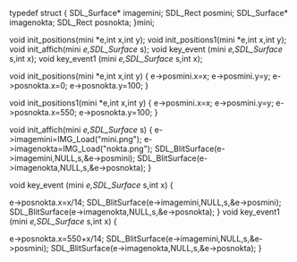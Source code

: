 

typedef struct
{
SDL_Surface* imagemini;
SDL_Rect posmini;
SDL_Surface* imagenokta;
SDL_Rect posnokta;
}mini;



void init_positions(mini *e,int x,int y);
void init_positions1(mini *e,int x,int y);
void init_affich(mini *e,SDL_Surface* s);
void key_event (mini *e,SDL_Surface* s,int x);
void key_event1 (mini *e,SDL_Surface* s,int x);


void init_positions(mini *e,int x,int y)
{
e->posmini.x=x;
e->posmini.y=y;
e->posnokta.x=0;
e->posnokta.y=100;
}

void init_positions1(mini *e,int x,int y)
{
e->posmini.x=x;
e->posmini.y=y;
e->posnokta.x=550;
e->posnokta.y=100;
}

void init_affich(mini *e,SDL_Surface* s)
{
e->imagemini=IMG_Load("mini.png");
e->imagenokta=IMG_Load("nokta.png");
SDL_BlitSurface(e->imagemini,NULL,s,&e->posmini);
SDL_BlitSurface(e->imagenokta,NULL,s,&e->posnokta);
}


void key_event (mini *e,SDL_Surface* s,int x)
{

e->posnokta.x=x/14;
 SDL_BlitSurface(e->imagemini,NULL,s,&e->posmini);
 SDL_BlitSurface(e->imagenokta,NULL,s,&e->posnokta);
}
void key_event1 (mini *e,SDL_Surface* s,int x)
{

e->posnokta.x=550+x/14;
 SDL_BlitSurface(e->imagemini,NULL,s,&e->posmini);
 SDL_BlitSurface(e->imagenokta,NULL,s,&e->posnokta);
}


























